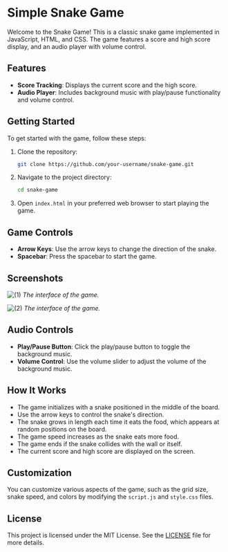 # Simple Snake Game

Welcome to the Snake Game! This is a classic snake game implemented in JavaScript, HTML, and CSS. The game features a score and high score display, and an audio player with volume control.

## Features

- **Score Tracking**: Displays the current score and the high score.
- **Audio Player**: Includes background music with play/pause functionality and volume control.

## Getting Started

To get started with the game, follow these steps:

1. Clone the repository:
   ```bash
   git clone https://github.com/your-username/snake-game.git
   ```
2. Navigate to the project directory:
   ```bash
   cd snake-game
   ```
3. Open `index.html` in your preferred web browser to start playing the game.

## Game Controls

- **Arrow Keys**: Use the arrow keys to change the direction of the snake.
- **Spacebar**: Press the spacebar to start the game.

## Screenshots

![(1)](https://github.com/user-attachments/assets/eab69eb2-7dc9-4299-96fd-8d14e35601d0)
*The interface of the game.*

![(2)](https://github.com/user-attachments/assets/406309cd-9bb3-4548-864c-03ea354895f8)
*The interface of the game.*

## Audio Controls

- **Play/Pause Button**: Click the play/pause button to toggle the background music.
- **Volume Control**: Use the volume slider to adjust the volume of the background music.

## How It Works

- The game initializes with a snake positioned in the middle of the board.
- Use the arrow keys to control the snake's direction.
- The snake grows in length each time it eats the food, which appears at random positions on the board.
- The game speed increases as the snake eats more food.
- The game ends if the snake collides with the wall or itself.
- The current score and high score are displayed on the screen.

## Customization

You can customize various aspects of the game, such as the grid size, snake speed, and colors by modifying the `script.js` and `style.css` files.

## License

This project is licensed under the MIT License. See the [LICENSE](LICENSE) file for more details.
